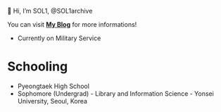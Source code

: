 👋 Hi, I’m SOL1, @SOL1archive

You can visit **[My Blog](https://sol1archive.github.io/)** for more informations!

- Currently on Military Service

# Schooling
- Pyeongtaek High School
- Sophomore (Undergrad) - Library and Information Science - Yonsei University, Seoul, Korea
  
